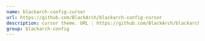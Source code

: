 ```yaml
---
name: blackarch-config-cursor
url: https://github.com/BlackArch/blackarch-config-cursor
description: cursor theme. URL : https://github.com/BlackArch/blackarch-config-cursor Groups : blackarch-config
group: blackarch-config
---
```

